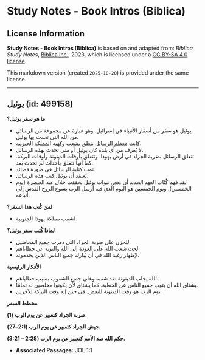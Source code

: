 # Study Notes - Book Intros (Biblica)

## License Information

**Study Notes - Book Intros (Biblica)** is based on and adapted from: _Biblica Study Notes_, [Biblica Inc.](https://www.biblica.com/), 2023, which is licensed under a [CC BY-SA 4.0 license](https://creativecommons.org/licenses/by-sa/4.0/legalcode.en).

This markdown version (created `2025-10-20`) is provided under the same license.



--------------------------------

## يوئيل (id: 499158)

**ما هو سفر يوئيل؟**

* يوئيل هو سفر من أسفار الأنبياء في إسرائيل. وهو عبارة عن مجموعة من الرسائل من الله التي تحدث بها يوئيل.
* كانت معظم الرسائل تتعلق بشعب وكهنة المملكة الجنوبية.
* لا يُعرف من أي بلدة كان يوئيل أو متى تحدث بهذه الرسائل.
* تتعلق الرسائل بضربة الجراد في أرض يهوذا. وتتعلق بأوقات الدينونة وأوقات البركة. كما أنها تتعلق بأحداث لم تحدث بعد.
* تمت كتابة الرسائل في صورة قصائد.
* يُعتقد أن يوئيل كتب هذه الرسائل.
* لقد فهم كُتّاب العهد الجديد أن بعض نبوات يوئيل تحققت خلال عيد العنصرة (يوم الخمسين). ويوم الخمسين هو اليوم الذي فيه أرسل الرب يسوع الروح القدس إلى أتباعه.

**لمن كُتب هذا السفر؟**

* لشعب مملكة يهوذا الجنوبية.

**لماذا كُتب سفر يوئيل؟**

* للحزن على ضربة الجراد التي دمرت جميع المحاصيل.
* لحث شعب الله على العودة إلى الله والتوبة عن خطاياهم.
* لإظهار رغبة الله في أن يُبارك جميع الناس الذين يخدمونه.

**الأفكار الرئيسية**

* الله يجلب الدينونة ضد شعبه وعلى جميع الشعوب بسبب خطاياهم.
* يشتاق الله أن يتوب جميع الناس عن الخطية. كما يشتاق لأن يكونوا مخلصين له تمامًا.
* يوم الرب هو وقت الدينونة للبعض. في حين إنه وقت البركة للآخرين.

**مخطط السفر**

**ضربة الجراد** **كتعبير عن يوم الرب** **(1\).**

**جيش الجراد كتعبير عن يوم الرب (2:1–27\).**

**حكم الله ضد الأمم كتعبير عن يوم الرب (2:28 – 3:21\).**

* **Associated Passages:** JOL 1:1

